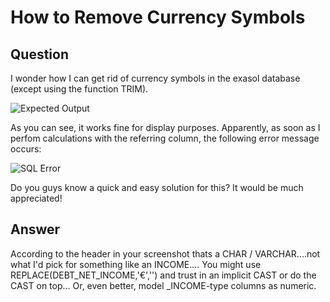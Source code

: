 # How to Remove Currency Symbols

## Question
I wonder how I can get rid of currency symbols in the exasol database (except using the function TRIM).

![Expected Output](images/remove-currency-symbol.png)

As you can see, it works fine for display purposes.
Apparently, as soon as I perfom calculations with the referring column, the following error message occurs:

![SQL Error](images/remove-currency-symbols-sqlerror.png)

Do you guys know a quick and easy solution for this?
It would be much appreciated!

## Answer
According to the header in your screenshot thats a CHAR / VARCHAR....not what I'd pick for something like an INCOME....
You might use REPLACE(DEBT_NET_INCOME,'€','') and trust in an implicit CAST or do the CAST on top...
Or, even better, model _INCOME-type columns as numeric.
